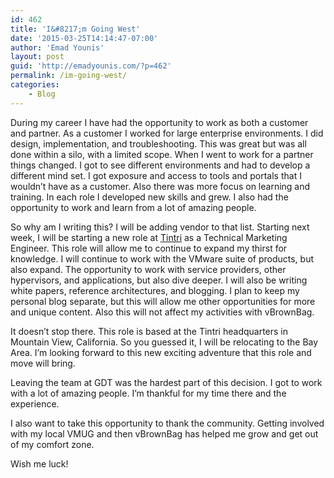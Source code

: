 ```yaml
---
id: 462
title: 'I&#8217;m Going West'
date: '2015-03-25T14:14:47-07:00'
author: 'Emad Younis'
layout: post
guid: 'http://emadyounis.com/?p=462'
permalink: /im-going-west/
categories:
    - Blog
---
```


During my career I have had the opportunity to work as both a customer and partner. As a customer I worked for large enterprise environments. I did design, implementation, and troubleshooting. This was great but was all done within a silo, with a limited scope. When I went to work for a partner things changed. I got to see different environments and had to develop a different mind set. I got exposure and access to tools and portals that I wouldn’t have as a customer. Also there was more focus on learning and training. In each role I developed new skills and grew. I also had the opportunity to work and learn from a lot of amazing people.

So why am I writing this? I will be adding vendor to that list. Starting next week, I will be starting a new role at [Tintri](http://www.tintri.com/) as a Technical Marketing Engineer. This role will allow me to continue to expand my thirst for knowledge. I will continue to work with the VMware suite of products, but also expand. The opportunity to work with service providers, other hypervisors, and applications, but also dive deeper. I will also be writing white papers, reference architectures, and blogging. I plan to keep my personal blog separate, but this will allow me other opportunities for more and unique content. Also this will not affect my activities with vBrownBag.

It doesn’t stop there. This role is based at the Tintri headquarters in Mountain View, California. So you guessed it, I will be relocating to the Bay Area. I’m looking forward to this new exciting adventure that this role and move will bring.

Leaving the team at GDT was the hardest part of this decision. I got to work with a lot of amazing people. I’m thankful for my time there and the experience.

I also want to take this opportunity to thank the community. Getting involved with my local VMUG and then vBrownBag has helped me grow and get out of my comfort zone.

Wish me luck!
